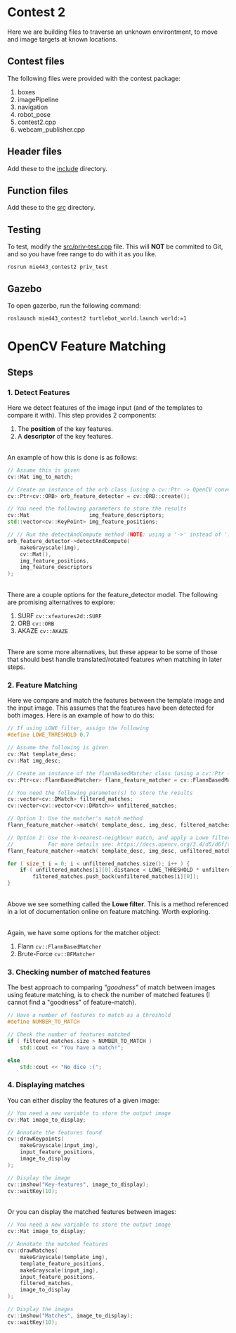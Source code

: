 # Contest 2
Here we are building files to traverse an unknown environtment, to move and image targets at known locations.

## Contest files
The following files were provided with the contest package:
1. boxes
2. imagePipeline
3. navigation
4. robot_pose
5. contest2.cpp
6. webcam_publisher.cpp

## Header files
Add these to the [include](include) directory.

## Function files
Add these to the [src](src) directory.

## Testing
To test, modify the [src/priv-test.cpp](src/priv-test.cpp) file. This will **NOT** be commited to Git, and so you have free range to do with it as you like.

```shell
rosrun mie443_contest2 priv_test
```

## Gazebo
To open gazerbo, run the following command:

```shell
roslaunch mie443_contest2 turtlebot_world.launch world:=1
```

# OpenCV Feature Matching

## Steps

### 1. Detect Features
Here we detect features of the image input (and of the templates to compare it with). This step provides 2 components:

1. The **position** of the key features.
2. A **descriptor** of the key features.

<br>An example of how this is done is as follows:

```C++
// Assume this is given
cv::Mat img_to_match;

// Create an instance of the orb class (using a cv::Ptr -> OpenCV convention)
cv::Ptr<cv::ORB> orb_feature_detector = cv::ORB::create();

// You need the following parameters to store the results
cv::Mat                   img_feature_descriptors;
std::vector<cv::KeyPoint> img_feature_positions;

// // Run the detectAndCompute method (NOTE: using a '->' instead of '.' as we have a pointer to the object)
orb_feature_detector->detectAndCompute(
    makeGrayscale(img),
    cv::Mat(),
    img_feature_positions,
    img_feature_descriptors
);
```

<br>There are a couple options for the feature_detector model. The following are promising alternatives to explore:

1. SURF  `cv::xfeatures2d::SURF`
2. ORB   `cv::ORB`
3. AKAZE `cv::AKAZE`

<br>There are some more alternatives, but these appear to be some of those that should best handle translated/rotated features when matching in later steps.

### 2. Feature Matching
Here we compare and match the features between the template image and the input image. This assumes that the features have been detected for both images. Here is an example of how to do this:

```C++
// If using LOWE filter, assign the following
#define LOWE_THRESHOLD 0.7

// Assume the following is given
cv::Mat template_desc;
cv::Mat img_desc;

// Create an instance of the flannBasedMatcher class (using a cv::Ptr -> OpenCV convention)
cv::Ptr<cv::FlannBasedMatcher> flann_feature_matcher = cv::FlannBasedMatcher::create();

// You need the following parameter(s) to store the results
cv::vector<cv::DMatch> filtered_matches;
cv::vector<cv::vector<cv::DMatch>> unfiltered_matches;

// Option 1: Use the matcher's match method
flann_feature_matcher->match( template_desc, img_desc, filtered_matches );

// Option 2: Use the k-nearest-neighbour match, and apply a Lowe filter
//           For more details see: https://docs.opencv.org/3.4/d5/d6f/tutorial_feature_flann_matcher.html
flann_feature_matcher->match( template_desc, img_desc, unfiltered_matches );

for ( size_t i = 0; i < unfiltered_matches.size(); i++ ) {
    if ( unfiltered_matches[i][0].distance < LOWE_THRESHOLD * unfiltered_matches[i][1].distance )
        filtered_matches.push_back(unfiltered_matches[i][0]);
}
```

<br>Above we see something called the **Lowe filter**. This is a method referenced in a lot of documentation online on feature matching. Worth exploring.

<br>Again, we have some options for the matcher object:

1. Flann `cv::FlannBasedMatcher`
2. Brute-Force `cv::BFMatcher`

### 3. Checking number of matched features
The best approach to comparing *"goodness"* of match between images using feature matching, is to check the number of matched features (I cannot find a "goodness" of feature-match).

```C++
// Have a number of features to match as a threshold
#define NUMBER_TO_MATCH

// Check the number of features matched
if ( filtered_matches.size > NUMBER_TO_MATCH )
    std::cout << "You have a match!";

else
    std::cout << "No dice :(";
```

### 4. Displaying matches
You can either display the features of a given image:

```C++
// You need a new variable to store the output image
cv::Mat image_to_display;

// Annotate the features found
cv::drawKeypoints(
    makeGrayscale(input_img),
    input_feature_positions,
    image_to_display
);

// Display the image
cv::imshow("Key-features", image_to_display);
cv::waitKey(10);
```

<br>Or you can display the matched features between images:

```C++
// You need a new variable to store the output image
cv::Mat image_to_display;

// Annotate the matched features
cv::drawMatches(
    makeGrayscale(template_img),
    template_feature_positions,
    makeGrayscale(input_img),
    input_feature_positions,
    filtered_matches,
    image_to_display
);

// Display the images
cv::imshow("Matches", image_to_display);
cv::waitKey(10);
```
